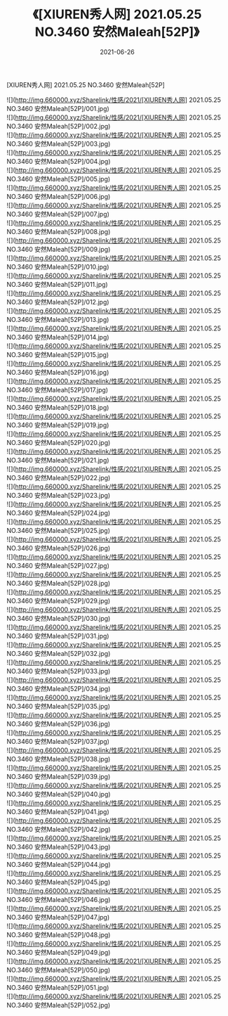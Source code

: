 ﻿---
layout: post
title:  《[XIUREN秀人网] 2021.05.25 NO.3460 安然Maleah[52P]》
date:   2021-06-26
img: http://img.660000.xyz/Sharelink/性感/2021/[XIUREN秀人网] 2021.05.25 NO.3460 安然Maleah[52P]/000.jpg
categories: [美女, 清纯, 唯美]
---

[XIUREN秀人网] 2021.05.25 NO.3460 安然Maleah[52P]

  ![](http://img.660000.xyz/Sharelink/性感/2021/[XIUREN秀人网] 2021.05.25 NO.3460 安然Maleah[52P]/001.jpg) <br> ![](http://img.660000.xyz/Sharelink/性感/2021/[XIUREN秀人网] 2021.05.25 NO.3460 安然Maleah[52P]/002.jpg) <br> ![](http://img.660000.xyz/Sharelink/性感/2021/[XIUREN秀人网] 2021.05.25 NO.3460 安然Maleah[52P]/003.jpg) <br> ![](http://img.660000.xyz/Sharelink/性感/2021/[XIUREN秀人网] 2021.05.25 NO.3460 安然Maleah[52P]/004.jpg) <br> ![](http://img.660000.xyz/Sharelink/性感/2021/[XIUREN秀人网] 2021.05.25 NO.3460 安然Maleah[52P]/005.jpg) <br> ![](http://img.660000.xyz/Sharelink/性感/2021/[XIUREN秀人网] 2021.05.25 NO.3460 安然Maleah[52P]/006.jpg) <br> ![](http://img.660000.xyz/Sharelink/性感/2021/[XIUREN秀人网] 2021.05.25 NO.3460 安然Maleah[52P]/007.jpg) <br> ![](http://img.660000.xyz/Sharelink/性感/2021/[XIUREN秀人网] 2021.05.25 NO.3460 安然Maleah[52P]/008.jpg) <br> ![](http://img.660000.xyz/Sharelink/性感/2021/[XIUREN秀人网] 2021.05.25 NO.3460 安然Maleah[52P]/009.jpg) <br> ![](http://img.660000.xyz/Sharelink/性感/2021/[XIUREN秀人网] 2021.05.25 NO.3460 安然Maleah[52P]/010.jpg) <br> ![](http://img.660000.xyz/Sharelink/性感/2021/[XIUREN秀人网] 2021.05.25 NO.3460 安然Maleah[52P]/011.jpg) <br> ![](http://img.660000.xyz/Sharelink/性感/2021/[XIUREN秀人网] 2021.05.25 NO.3460 安然Maleah[52P]/012.jpg) <br> ![](http://img.660000.xyz/Sharelink/性感/2021/[XIUREN秀人网] 2021.05.25 NO.3460 安然Maleah[52P]/013.jpg) <br> ![](http://img.660000.xyz/Sharelink/性感/2021/[XIUREN秀人网] 2021.05.25 NO.3460 安然Maleah[52P]/014.jpg) <br> ![](http://img.660000.xyz/Sharelink/性感/2021/[XIUREN秀人网] 2021.05.25 NO.3460 安然Maleah[52P]/015.jpg) <br> ![](http://img.660000.xyz/Sharelink/性感/2021/[XIUREN秀人网] 2021.05.25 NO.3460 安然Maleah[52P]/016.jpg) <br> ![](http://img.660000.xyz/Sharelink/性感/2021/[XIUREN秀人网] 2021.05.25 NO.3460 安然Maleah[52P]/017.jpg) <br> ![](http://img.660000.xyz/Sharelink/性感/2021/[XIUREN秀人网] 2021.05.25 NO.3460 安然Maleah[52P]/018.jpg) <br> ![](http://img.660000.xyz/Sharelink/性感/2021/[XIUREN秀人网] 2021.05.25 NO.3460 安然Maleah[52P]/019.jpg) <br> ![](http://img.660000.xyz/Sharelink/性感/2021/[XIUREN秀人网] 2021.05.25 NO.3460 安然Maleah[52P]/020.jpg) <br> ![](http://img.660000.xyz/Sharelink/性感/2021/[XIUREN秀人网] 2021.05.25 NO.3460 安然Maleah[52P]/021.jpg) <br> ![](http://img.660000.xyz/Sharelink/性感/2021/[XIUREN秀人网] 2021.05.25 NO.3460 安然Maleah[52P]/022.jpg) <br> ![](http://img.660000.xyz/Sharelink/性感/2021/[XIUREN秀人网] 2021.05.25 NO.3460 安然Maleah[52P]/023.jpg) <br> ![](http://img.660000.xyz/Sharelink/性感/2021/[XIUREN秀人网] 2021.05.25 NO.3460 安然Maleah[52P]/024.jpg) <br> ![](http://img.660000.xyz/Sharelink/性感/2021/[XIUREN秀人网] 2021.05.25 NO.3460 安然Maleah[52P]/025.jpg) <br> ![](http://img.660000.xyz/Sharelink/性感/2021/[XIUREN秀人网] 2021.05.25 NO.3460 安然Maleah[52P]/026.jpg) <br> ![](http://img.660000.xyz/Sharelink/性感/2021/[XIUREN秀人网] 2021.05.25 NO.3460 安然Maleah[52P]/027.jpg) <br> ![](http://img.660000.xyz/Sharelink/性感/2021/[XIUREN秀人网] 2021.05.25 NO.3460 安然Maleah[52P]/028.jpg) <br> ![](http://img.660000.xyz/Sharelink/性感/2021/[XIUREN秀人网] 2021.05.25 NO.3460 安然Maleah[52P]/029.jpg) <br> ![](http://img.660000.xyz/Sharelink/性感/2021/[XIUREN秀人网] 2021.05.25 NO.3460 安然Maleah[52P]/030.jpg) <br> ![](http://img.660000.xyz/Sharelink/性感/2021/[XIUREN秀人网] 2021.05.25 NO.3460 安然Maleah[52P]/031.jpg) <br> ![](http://img.660000.xyz/Sharelink/性感/2021/[XIUREN秀人网] 2021.05.25 NO.3460 安然Maleah[52P]/032.jpg) <br> ![](http://img.660000.xyz/Sharelink/性感/2021/[XIUREN秀人网] 2021.05.25 NO.3460 安然Maleah[52P]/033.jpg) <br> ![](http://img.660000.xyz/Sharelink/性感/2021/[XIUREN秀人网] 2021.05.25 NO.3460 安然Maleah[52P]/034.jpg) <br> ![](http://img.660000.xyz/Sharelink/性感/2021/[XIUREN秀人网] 2021.05.25 NO.3460 安然Maleah[52P]/035.jpg) <br> ![](http://img.660000.xyz/Sharelink/性感/2021/[XIUREN秀人网] 2021.05.25 NO.3460 安然Maleah[52P]/036.jpg) <br> ![](http://img.660000.xyz/Sharelink/性感/2021/[XIUREN秀人网] 2021.05.25 NO.3460 安然Maleah[52P]/037.jpg) <br> ![](http://img.660000.xyz/Sharelink/性感/2021/[XIUREN秀人网] 2021.05.25 NO.3460 安然Maleah[52P]/038.jpg) <br> ![](http://img.660000.xyz/Sharelink/性感/2021/[XIUREN秀人网] 2021.05.25 NO.3460 安然Maleah[52P]/039.jpg) <br> ![](http://img.660000.xyz/Sharelink/性感/2021/[XIUREN秀人网] 2021.05.25 NO.3460 安然Maleah[52P]/040.jpg) <br> ![](http://img.660000.xyz/Sharelink/性感/2021/[XIUREN秀人网] 2021.05.25 NO.3460 安然Maleah[52P]/041.jpg) <br> ![](http://img.660000.xyz/Sharelink/性感/2021/[XIUREN秀人网] 2021.05.25 NO.3460 安然Maleah[52P]/042.jpg) <br> ![](http://img.660000.xyz/Sharelink/性感/2021/[XIUREN秀人网] 2021.05.25 NO.3460 安然Maleah[52P]/043.jpg) <br> ![](http://img.660000.xyz/Sharelink/性感/2021/[XIUREN秀人网] 2021.05.25 NO.3460 安然Maleah[52P]/044.jpg) <br> ![](http://img.660000.xyz/Sharelink/性感/2021/[XIUREN秀人网] 2021.05.25 NO.3460 安然Maleah[52P]/045.jpg) <br> ![](http://img.660000.xyz/Sharelink/性感/2021/[XIUREN秀人网] 2021.05.25 NO.3460 安然Maleah[52P]/046.jpg) <br> ![](http://img.660000.xyz/Sharelink/性感/2021/[XIUREN秀人网] 2021.05.25 NO.3460 安然Maleah[52P]/047.jpg) <br> ![](http://img.660000.xyz/Sharelink/性感/2021/[XIUREN秀人网] 2021.05.25 NO.3460 安然Maleah[52P]/048.jpg) <br> ![](http://img.660000.xyz/Sharelink/性感/2021/[XIUREN秀人网] 2021.05.25 NO.3460 安然Maleah[52P]/049.jpg) <br> ![](http://img.660000.xyz/Sharelink/性感/2021/[XIUREN秀人网] 2021.05.25 NO.3460 安然Maleah[52P]/050.jpg) <br> ![](http://img.660000.xyz/Sharelink/性感/2021/[XIUREN秀人网] 2021.05.25 NO.3460 安然Maleah[52P]/051.jpg) <br> ![](http://img.660000.xyz/Sharelink/性感/2021/[XIUREN秀人网] 2021.05.25 NO.3460 安然Maleah[52P]/052.jpg) <br>
